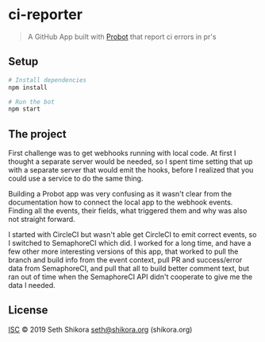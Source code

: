 # ci-reporter

> A GitHub App built with [Probot](https://github.com/probot/probot) that report ci errors in pr&#x27;s

## Setup

```sh
# Install dependencies
npm install

# Run the bot
npm start
```

## The project

First challenge was to get webhooks running with local code. At first I thought a separate server would be needed, so I spent time setting that up with a separate server that would emit the hooks, before I realized that you could use a service to do the same thing.

Building a Probot app was very confusing as it wasn't clear from the documentation how to connect the local app to the webhook events. Finding all the events, their fields, what triggered them and why was also not straight forward.

I started with CircleCI but wasn't able get CircleCI to emit correct events, so I switched to SemaphoreCI which did. I worked for a long time, and have a few other more interesting versions of this app, that worked to pull the branch and build info from the event context, pull PR and success/error data from SemaphoreCI, and pull that all to build better comment text, but ran out of time when the SemaphoreCI API didn't cooperate to give me the data I needed.


## License

[ISC](LICENSE) © 2019 Seth Shikora <seth@shikora.org> (shikora.org)
